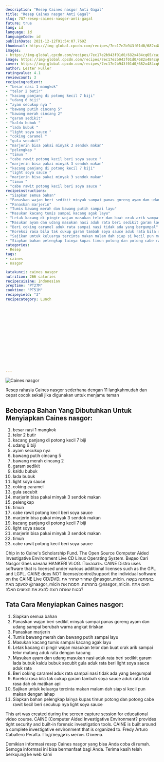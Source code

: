 ```yaml
---
description: "Resep Caines nasgor Anti Gagal"
title: "Resep Caines nasgor Anti Gagal"
slug: 787-resep-caines-nasgor-anti-gagal
future: true
lang: id
language: id
languageCode: id
publishDate: 2021-12-12T01:54:07.769Z 
thumbnail: https://img-global.cpcdn.com/recipes/7ec17e2b943f01d0/682x484cq65/caines-nasgor-foto-resep-utama.png
images:
- https://img-global.cpcdn.com/recipes/7ec17e2b943f01d0/682x484cq65/caines-nasgor-foto-resep-utama.png
image: https://img-global.cpcdn.com/recipes/7ec17e2b943f01d0/682x484cq65/caines-nasgor-foto-resep-utama.png
cover: https://img-global.cpcdn.com/recipes/7ec17e2b943f01d0/682x484cq65/caines-nasgor-foto-resep-utama.png
author: Lester Fuller
ratingvalue: 4.1
reviewcount: 3
recipeingredient:
- "besar nasi 1 mangkok"
- "telor 2 butir"
- "kacang panjang di potong kecil 7 biji"
- "udang 6 biji"
- "ayam secukup nya "
- "bawang putih cincang 5"
- "bawang merah cincang 2"
- "garam sedikit"
- "kaldu bubuk "
- "lada bubuk "
- "light soya sauce "
- "coking caramel "
- "gula secubit"
- "marjerin bisa pakai minyak 3 sendok makan"
- "pelengkap "
- "timun "
- "cabe rawit potong kecil beri soya sauce "
- "marjerin bisa pakai minyak 3 sendok makan"
- "kacang panjang di potong kecil 7 biji"
- "light soya sauce "
- "marjerin bisa pakai minyak 3 sendok makan"
- "timun "
- "cabe rawit potong kecil beri soya sauce "
recipeinstructions:
- "Siapkan semua bahan"
- "Panaskan wajan beri sedikit minyak sampai panas goreng ayam dan udang sampai berubah warna angkat tiriskan"
- "Panaskan marjerin"
- "Tumis bawang merah dan bawang putih sampai layu"
- "Masukan kacang tumis sampai kacang agak layu"
- "Letak kacang di pingir wajan masukan telor dan buat orak arik sampai telor matang aduk rata dengan kacang"
- "Masukan ayam dan udang masukan nasi aduk rata beri sedikit garam lada bubuk kaldu bubuk secubit gula aduk rata beri light soya sauce aduk rata"
- "Beri coking caramel aduk rata sampai nasi tidak ada yang bergumpal"
- "Koreksi rasa bila tak cukup garam tambah soya sauce aduk rata bila rasa dah ok matikan api"
- "Sajikan untuk keluarga tercinta makan malam dah siap si kecil pun makan dengan lahap"
- "Siapkan bahan pelengkap lainya kupas timun potong dan potong cabe rawit kecil beri secukup nya light soya sauce"
categories:
- Resep
tags:
- caines
- nasgor

katakunci: caines nasgor 
nutrition: 266 calories
recipecuisine: Indonesian
preptime: "PT27M"
cooktime: "PT51M"
recipeyield: "3"
recipecategory: Lunch


     
    
    
    
    
    
    
    
    
    
    
      
    
---
```



![Caines nasgor](https://img-global.cpcdn.com/recipes/7ec17e2b943f01d0/682x484cq65/caines-nasgor-foto-resep-utama.png)

Resep rahasia Caines nasgor  sederhana dengan 11 langkahmudah dan cepat cocok sekali jika digunakan untuk menjamu teman

<!--inarticleads1-->

## Beberapa Bahan Yang Dibutuhkan Untuk Menyiapkan Caines nasgor:

1. besar nasi 1 mangkok
1. telor 2 butir
1. kacang panjang di potong kecil 7 biji
1. udang 6 biji
1. ayam secukup nya 
1. bawang putih cincang 5
1. bawang merah cincang 2
1. garam sedikit
1. kaldu bubuk 
1. lada bubuk 
1. light soya sauce 
1. coking caramel 
1. gula secubit
1. marjerin bisa pakai minyak 3 sendok makan
1. pelengkap 
1. timun 
1. cabe rawit potong kecil beri soya sauce 
1. marjerin bisa pakai minyak 3 sendok makan
1. kacang panjang di potong kecil 7 biji
1. light soya sauce 
1. marjerin bisa pakai minyak 3 sendok makan
1. timun 
1. cabe rawit potong kecil beri soya sauce 

Chip in to Caine&#39;s Scholarship Fund. The Open Source Computer Aided Investigative Environment Live CD Linux Operating System. Видео Cari Nasgor Gaes канала HANKERI VLOG. Показать. CAINE Distro uses software that is licensed under various additional licenses such as the GPL and LGPL. CAINE does NOT license/control/support the individual software on the CAINE Live CD/DVD. שחרור שחרר את @nasgor_micin. בהמתנה בקשה למעקב מאת @nasgor_micin בהמתנה. חסמת את @nasgor_micin. האם אתה בטוח שאתה רוצה להציג את הציוצים האלה? 

<!--inarticleads2-->

## Tata Cara Menyiapkan Caines nasgor:

1. Siapkan semua bahan
1. Panaskan wajan beri sedikit minyak sampai panas goreng ayam dan udang sampai berubah warna angkat tiriskan
1. Panaskan marjerin
1. Tumis bawang merah dan bawang putih sampai layu
1. Masukan kacang tumis sampai kacang agak layu
1. Letak kacang di pingir wajan masukan telor dan buat orak arik sampai telor matang aduk rata dengan kacang
1. Masukan ayam dan udang masukan nasi aduk rata beri sedikit garam lada bubuk kaldu bubuk secubit gula aduk rata beri light soya sauce aduk rata
1. Beri coking caramel aduk rata sampai nasi tidak ada yang bergumpal
1. Koreksi rasa bila tak cukup garam tambah soya sauce aduk rata bila rasa dah ok matikan api
1. Sajikan untuk keluarga tercinta makan malam dah siap si kecil pun makan dengan lahap
1. Siapkan bahan pelengkap lainya kupas timun potong dan potong cabe rawit kecil beri secukup nya light soya sauce


This art was created during the screen capture session for educational video course. CAINE (Computer Aided Investigative Environment? provides tight security and built-in forensic investigation tools. CAINE is built around a complete investigative environment that is organized to. Fredy Arturo Caballero Peralta. Подтвердить метки. Отмена. 

Demikian informasi  resep Caines nasgor   yang bisa Anda coba di rumah. Semoga informasi ini bisa bermanfaat bagi Anda. Terima kasih telah berkujung ke web kami
